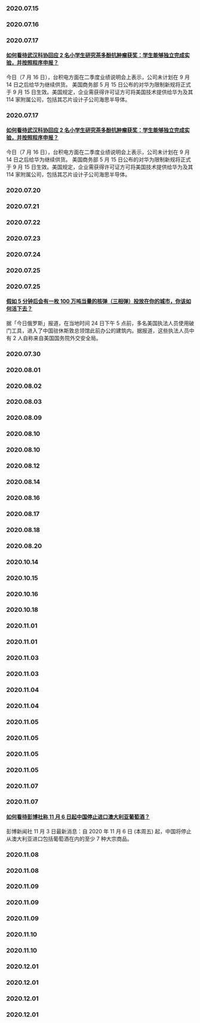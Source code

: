 ### 
### 2020.07.15
### 2020.07.16
### 2020.07.17
#### [如何看待武汉科协回应 2 名小学生研究茶多酚抗肿瘤获奖：学生能够独立完成实验，并按照程序申报？](https://www.zhihu.com/question/406401509)
今日（7 月 16 日），台积电方面在二季度业绩说明会上表示，公司未计划在 9 月 14 日之后给华为继续供货。 美国商务部 5 月 15 日公布的对华为限制新规将正式于 9 月 15 日生效。美国规定，企业需获得许可证方可将美国技术提供给华为及其 114 家附属公司，包括其芯片设计子公司海思半导体。
### 2020.07.17
#### [如何看待武汉科协回应 2 名小学生研究茶多酚抗肿瘤获奖：学生能够独立完成实验，并按照程序申报？](https://www.zhihu.com/question/406401509)
今日（7 月 16 日），台积电方面在二季度业绩说明会上表示，公司未计划在 9 月 14 日之后给华为继续供货。 美国商务部 5 月 15 日公布的对华为限制新规将正式于 9 月 15 日生效。美国规定，企业需获得许可证方可将美国技术提供给华为及其 114 家附属公司，包括其芯片设计子公司海思半导体。
### 2020.07.20
### 2020.07.21
### 2020.07.22
### 2020.07.23
### 2020.07.24
### 2020.07.25
### 2020.07.25
#### [假如 5 分钟后会有一枚 100 万吨当量的核弹（三相弹）投放在你的城市，你该如何活下去？](https://www.zhihu.com/question/409065513)
据「今日俄罗斯」报道，在当地时间 24 日下午 5 点前，多名美国执法人员使用破门工具，进入了中国驻休斯敦总领馆此前办公的建筑内。据报道，这些执法人员中有 2 人自称来自美国国务院外交安全局。
### 2020.07.30
### 2020.08.01
### 2020.08.02
### 2020.08.03
### 2020.08.09
### 2020.08.10
### 2020.08.10
### 2020.08.12
### 2020.08.14
### 2020.08.16
### 2020.08.17
### 2020.08.18
### 2020.08.20
### 2020.10.14
### 2020.10.15
### 2020.10.16
### 2020.10.18
### 2020.11.01
### 2020.11.01
### 2020.11.03
### 2020.11.03
### 2020.11.04
### 2020.11.04
### 2020.11.05
### 2020.11.05
### 2020.11.05
### 2020.11.05
### 2020.11.07
### 2020.11.07
#### [如何看待彭博社称 11 月 6 日起中国停止进口澳大利亚葡萄酒？](https://www.zhihu.com/question/429033033)
彭博新闻社 11 月 3 日最新消息：自 2020 年 11 月 6 日 (本周五) 起，中国将停止从澳大利亚进口包括葡萄酒在内的至少 7 种大宗商品。
### 2020.11.08
### 2020.11.08
### 2020.11.09
### 2020.11.09
### 2020.11.09
### 2020.11.10
### 2020.11.10
### 2020.12.01
### 2020.12.01
### 2020.12.01
### 2020.12.01
